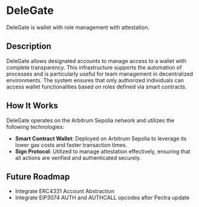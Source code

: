 # DeleGate

DeleGate is wallet with role management with attestation.

## Description

DeleGate allows designated accounts to manage access to a wallet with complete transparency. This infrastructure supports the automation of processes and is particularly useful for team management in decentralized environments. The system ensures that only authorized individuals can access wallet functionalities based on roles defined via smart contracts.

## How It Works

DeleGate operates on the Arbitrum Sepolia network and utilizes the following technologies:

- **Smart Contract Wallet**: Deployed on Arbitrum Sepolia to leverage its lower gas costs and faster transaction times.
- **Sign Protocol**: Utilized to manage attestation effectively, ensuring that all actions are verified and authenticated securely.

## Future Roadmap

- Integrate ERC4331 Account Abstraction
- Integrate EIP3074 AUTH and AUTHCALL opcodes after Pectra update
